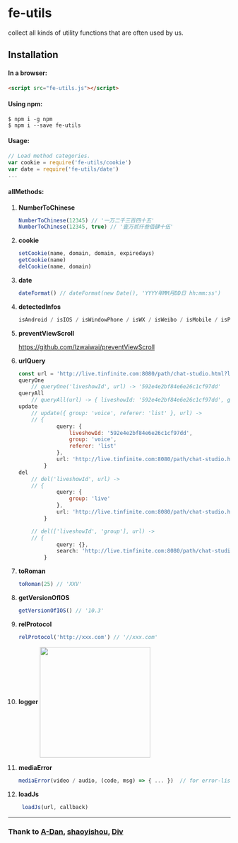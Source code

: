 # fe-utils
  collect all kinds of utility functions that are often used by us.

## Installation

#### In a browser:
```html
<script src="fe-utils.js"></script>
```

#### Using npm:
```shell
$ npm i -g npm
$ npm i --save fe-utils
```

#### Usage:
```javascript
// Load method categories.
var cookie = require('fe-utils/cookie')
var date = require('fe-utils/date')
...
```

#### allMethods:
1. **NumberToChinese**

    ```javascript
    NumberToChinese(12345) // '一万二千三百四十五'
    NumberToChinese(12345, true) // '壹万贰仟叁佰肆十伍'
    ```
2. **cookie**

   ```javascript
   setCookie(name, domain, domain, expiredays)
   getCookie(name)
   delCookie(name, domain)
   ```
3. **date**

   ```javascript
   dateFormat() // dateFormat(new Date(), 'YYYY年MM月DD日 hh:mm:ss')
   ```
4. **detectedInfos**

    ```javascript
    isAndroid / isIOS / isWindowPhone / isWX / isWeibo / isMobile / isPC
    ```
5. **preventViewScroll**

    <https://github.com/lzwaiwai/preventViewScroll>
6. **urlQuery**

    ```javascript
    const url = 'http://live.tinfinite.com:8080/path/chat-studio.html?liveshowId=592e4e2bf84e6e26c1cf97dd&group=live#123'
    queryOne
        // queryOne('liveshowId', url) -> '592e4e2bf84e6e26c1cf97dd'
    queryAll
        // queryAll(url) -> { liveshowId: '592e4e2bf84e6e26c1cf97dd', group: 'live' }
    update
        // update({ group: 'voice', referer: 'list' }, url) ->
        // {
                query: {
                    liveshowId: '592e4e2bf84e6e26c1cf97dd',
                    group: 'voice',
                    referer: 'list'
                },
                url: 'http://live.tinfinite.com:8080/path/chat-studio.html?liveshowId=592e4e2bf84e6e26c1cf97dd&group=voice&referer=list#123'
            }
    del
        // del('liveshowId', url) ->
        // {
                query: {
                    group: 'live'
                },
                url: 'http://live.tinfinite.com:8080/path/chat-studio.html?group=live#123'
            }

        // del(['liveshowId', 'group'], url) ->
        // {
                query: {},
                search: 'http://live.tinfinite.com:8080/path/chat-studio.html#123'
            }
    ```
7. **toRoman**

    ```javascript
    toRoman(25) // 'XXV'
    ```
8. **getVersionOfIOS**

    ```javascript
    getVersionOfIOS() // '10.3'
    ```
9. **relProtocol**

    ```javascript
    relProtocol('http://xxx.com') // '//xxx.com'
    ```
9. **logger**
    <img src="http://o4a7cbihz.qnssl.com/cover/4ec91a4e-e638-4753-9f6a-9cee4e715420" width = "250"  align="center" />
10. **mediaError**

    ```javascript
    mediaError(video / audio, (code, msg) => { ... })  // for error-listener-callback of audio and video
    ```
11. **loadJs**

    ```javascript
     loadJs(url, callback)
    ```

----
### Thank to [A-Dan](https://github.com/oneMoreTime1357), [shaoyishou](https://github.com/shaoyishou), [Div](https://github.com/div-wang)
